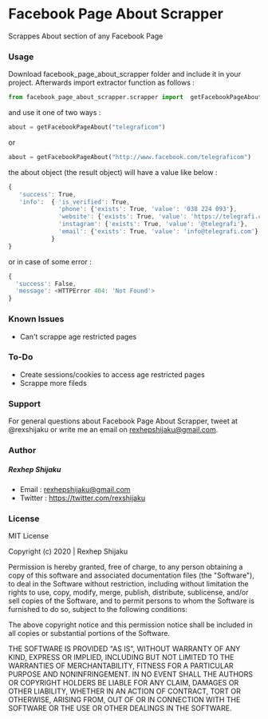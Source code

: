 # Facebook Page About Scrapper
Scrappes About section of any Facebook Page

### Usage
Download facebook_page_about_scrapper folder and include it in your project. Afterwards import extractor function as follows : 
```py
from facebook_page_about_scrapper.scrapper import  getFacebookPageAbout
```
and use it one of two ways : 
```py
about = getFacebookPageAbout("telegraficom")
```
or 
```py
about = getFacebookPageAbout("http://www.facebook.com/telegraficom")
```
the about object (the result object) will have a value like below : 

```js
{ 
   'success': True, 
   'info':  { 'is_verified': True, 
              'phone': {'exists': True, 'value': '038 224 093'}, 
              'website': {'exists': True, 'value': 'https://telegrafi.com/'}, 
              'instagram': {'exists': True, 'value': '@telegrafi'}, 
              'email': {'exists': True, 'value': 'info@telegrafi.com'}
            }
}
```
or in case of some error :
```js
{ 
  'success': False, 
  'message': <HTTPError 404: 'Not Found'>
}
```

### Known Issues
- Can't scrappe age restricted pages

### To-Do
- Create sessions/cookies to access age restricted pages
- Scrappe more fileds

### Support
For general questions about Facebook Page About Scrapper, tweet at @rexshijaku or write me an email on rexhepshijaku@gmail.com.

### Author
##### Rexhep Shijaku
 - Email : rexhepshijaku@gmail.com
 - Twitter : https://twitter.com/rexshijaku
 
### License
MIT License

Copyright (c) 2020 | Rexhep Shijaku

Permission is hereby granted, free of charge, to any person obtaining a copy of this software and associated documentation files (the "Software"), to deal in the Software without restriction, including without limitation the rights to use, copy, modify, merge, publish, distribute, sublicense, and/or sell copies of the Software, and to permit persons to whom the Software is furnished to do so, subject to the following conditions:

The above copyright notice and this permission notice shall be included in all copies or substantial portions of the Software.

THE SOFTWARE IS PROVIDED "AS IS", WITHOUT WARRANTY OF ANY KIND, EXPRESS OR IMPLIED, INCLUDING BUT NOT LIMITED TO THE WARRANTIES OF MERCHANTABILITY, FITNESS FOR A PARTICULAR PURPOSE AND NONINFRINGEMENT. IN NO EVENT SHALL THE AUTHORS OR COPYRIGHT HOLDERS BE LIABLE FOR ANY CLAIM, DAMAGES OR OTHER LIABILITY, WHETHER IN AN ACTION OF CONTRACT, TORT OR OTHERWISE, ARISING FROM, OUT OF OR IN CONNECTION WITH THE SOFTWARE OR THE USE OR OTHER DEALINGS IN THE SOFTWARE.
